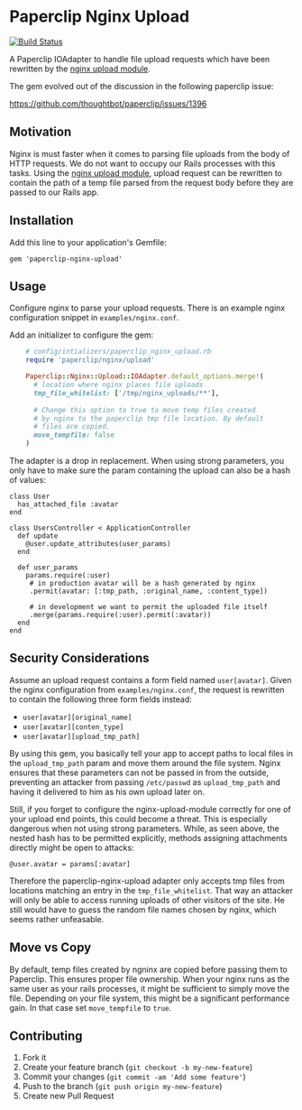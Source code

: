 # Paperclip Nginx Upload

[![Build Status](https://travis-ci.org/tf/paperclip-nginx-upload.png?branch=master)](https://travis-ci.org/tf/paperclip-nginx-upload)

A Paperclip IOAdapter to handle file upload requests which have been
rewritten by the
[nginx upload module](https://github.com/vkholodkov/nginx-upload-module).

The gem evolved out of the discussion in the following paperclip
issue:

https://github.com/thoughtbot/paperclip/issues/1396

## Motivation

Nginx is must faster when it comes to parsing file uploads from the
body of HTTP requests.  We do not want to occupy our Rails processes
with this tasks.  Using the
[nginx upload module](https://github.com/vkholodkov/nginx-upload-module),
upload request can be rewritten to contain the path of a temp file
parsed from the request body before they are passed to our Rails app.

## Installation

Add this line to your application's Gemfile:

    gem 'paperclip-nginx-upload'

## Usage

Configure nginx to parse your upload requests. There is an example
nginx configuration snippet in `examples/nginx.conf`.

Add an initializer to configure the gem:

```ruby
    # config/intializers/paperclip_nginx_upload.rb
    require 'paperclip/nginx/upload'

    Paperclip::Nginx::Upload::IOAdapter.default_options.merge!(
      # location where nginx places file uploads
      tmp_file_whitelist: ['/tmp/nginx_uploads/**'],
      
      # Change this option to true to move temp files created 
      # by nginx to the paperclip tmp file location. By default
      # files are copied.
      move_tempfile: false
    )    
```

The adapter is a drop in replacement. When using strong parameters,
you only have to make sure the param containing the upload can also be
a hash of values:

    class User
      has_attached_file :avatar
    end
    
    class UsersController < ApplicationController
      def update
        @user.update_attributes(user_params)
      end
    
      def user_params
        params.require(:user)
         # in production avatar will be a hash generated by nginx
         .permit(avatar: [:tmp_path, :original_name, :content_type])
       
         # in development we want to permit the uploaded file itself
         .merge(params.require(:user).permit(:avatar))
      end
    end

## Security Considerations

Assume an upload request contains a form field named
`user[avatar]`. Given the nginx configuration from
`examples/nginx.conf`, the request is rewritten to contain the
following three form fields instead:

* `user[avatar][original_name]`
* `user[avatar][conten_type]`
* `user[avatar][upload_tmp_path]`

By using this gem, you basically tell your app to accept paths to
local files in the `upload_tmp_path` param and move them around the
file system. Nginx ensures that these parameters can not be passed in
from the outside, preventing an attacker from passing `/etc/passwd` as
`upload_tmp_path` and having it delivered to him as his own upload
later on.

Still, if you forget to configure the nginx-upload-module correctly
for one of your upload end points, this could become a threat. This is
especially dangerous when not using strong parameters. While, as seen
above, the nested hash has to be permitted explicitly, methods
assigning attachments directly might be open to attacks:

    @user.avatar = params[:avatar]

Therefore the paperclip-nginx-upload adapter only accepts tmp files
from locations matching an entry in the `tmp_file_whitelist`. That way
an attacker will only be able to access running uploads of other
visitors of the site. He still would have to guess the random file
names chosen by nginx, which seems rather unfeasable.

## Move vs Copy

By default, temp files created by ngninx are copied before passing
them to Paperclip. This ensures proper file ownership. When your nginx
runs as the same user as your rails processes, it might be sufficient
to simply move the file. Depending on your file system, this might be
a significant performance gain. In that case set `move_tempfile` to
`true`.

## Contributing

1. Fork it
2. Create your feature branch (`git checkout -b my-new-feature`)
3. Commit your changes (`git commit -am 'Add some feature'`)
4. Push to the branch (`git push origin my-new-feature`)
5. Create new Pull Request
